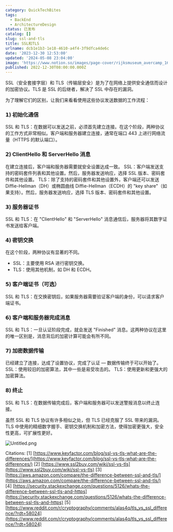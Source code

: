 ```yaml
---
category: QuickTechBites
tags:
  - BackEnd
  - ArchitectureDesign
status: 已发布
catalog: []
slug: ssl-and-tls
title: SSL和TLS
urlname: dcb1e1b3-1e18-4610-a4f4-3f9dfca4de6c
date: '2023-12-30 12:53:00'
updated: '2024-05-08 23:04:00'
image: 'https://www.notion.so/images/page-cover/rijksmuseum_avercamp_1620.jpg'
published: 2022-12-30T08:00:00.000Z
---
```


SSL（安全套接字层）和 TLS（传输层安全）是为了在网络上提供安全通信而设计的加密协议。TLS 是 SSL 的后继者，解决了 SSL 中存在的漏洞。


为了理解它们的区别，让我们来看看使用这些协议发送数据的工作流程：


### 𝟭) 初始化通信


SSL 和 TLS：在数据可以发送之前，必须首先建立连接。在这个阶段，两种协议的工作方式非常相似。客户端和服务器建立连接，通常在端口 443 上进行网络流量（HTTPS 的默认端口）。


### 𝟮) ClientHello 和 ServerHello 消息


在建立连接后，客户端和服务器需要就安全设置达成一致。
SSL：客户端发送支持的密码套件列表和其他设置。然后，服务器发送响应，选择 SSL 版本、密码套件和其他设置。
TLS：除了支持的密码套件和其他设置外，客户端还可以发送 Diffie-Hellman（DH）或椭圆曲线 Diffie-Hellman（ECDH）的 "key share"（如果支持）。然后，服务器发送响应，选择 TLS 版本、密码套件和其他设置。


### 𝟯) 服务器证书


SSL 和 TLS：在 "ClientHello" 和 "ServerHello" 消息通信后，服务器将其数字证书发送给客户端。


### 𝟰) 密钥交换


在这个阶段，两种协议有显著的不同。
- SSL：主要使用 RSA 进行密钥交换。
- TLS：使用其他机制，如 DH 和 ECDH。


### 𝟱) 客户端证书（可选）


SSL 和 TLS：在交换密钥后，如果服务器需要验证客户端的身份，可以请求客户端证书。


### 𝟲) 客户端和服务器完成消息


SSL 和 TLS：一旦认证阶段完成，就会发送 "Finished" 消息。这两种协议在这里的唯一区别是，消息背后的加密计算可能会有所不同。


### 𝟳) 加密数据传输


已经建立了连接，达成了设置协议，完成了认证 — 数据传输终于可以开始了。
SSL：使用较旧的加密算法，其中一些是易受攻击的。
TLS：使用更新和更强大的加密算法。


### 𝟴) 终止


SSL 和 TLS：在数据传输完成后，客户端和服务器可以发送警报消息以终止连接。


虽然 SSL 和 TLS 协议有许多相似之处，但 TLS 已经克服了 SSL 带来的漏洞。TLS 中使用的精细数字握手、密钥交换机制和加密方法，使得加密更强大，安全性更高，可扩展性更好。


![Untitled.png](https://prod-files-secure.s3.us-west-2.amazonaws.com/5d24fe63-e567-4804-86f9-9fdc62e13082/8ff987c5-7f31-4b50-83f5-c69ee7578c4a/Untitled.png?X-Amz-Algorithm=AWS4-HMAC-SHA256&X-Amz-Content-Sha256=UNSIGNED-PAYLOAD&X-Amz-Credential=ASIAZI2LB466WKVNDO2U%2F20250205%2Fus-west-2%2Fs3%2Faws4_request&X-Amz-Date=20250205T053815Z&X-Amz-Expires=3600&X-Amz-Security-Token=IQoJb3JpZ2luX2VjECUaCXVzLXdlc3QtMiJHMEUCIQDnYlUhISgg4xjYY61XIwv%2FxXR2i5XhmP%2FRcKnVFAkAYQIgFz99SRSb0vN7plP525FKwGqTDSSn8AbQ9QYaoUPPOkEq%2FwMIPhAAGgw2Mzc0MjMxODM4MDUiDLfcbEZZekg00E92DSrcA1ad7LVeg219CU%2BiLOiEbWWdTP57iXY%2FomJ218fiMLl%2FbmGrTV%2FxY18L%2BQgxytbjlsMGPe3lOZXzlOrc9nL9Vz9mCkGR6gXaDBkwkKk4vtCBybnDInF7jJDli3rVOAIklSpbV%2BmBoi%2BYC4Yz6U5ZbZUNKwW9z8aG6K7rMjBEQJPtKqjBrBPKbxesbHdiKvrMpGFszf6TkMAw1lOnoH06WIKYwefw37OZVnHDMxdthxUHl6EFk%2FoHQ%2FHYnDMGy9C%2BzjS0p0gNnn6T%2BH%2Fau1QZQnplm0fcK7YoX%2FnbdTT8LCm9nZ6s%2FYWACR06bIu9yOBg2Wsfh5rlYbM1LLewleJwwVM9pygG7e%2Fa7FOEaHlp6pX2zH2kb7PeXVn7vOJ%2BGJPwiGHLJ%2BB6LTHnakpWLvrgfnldUEYX9QQWLHLW1TYK%2BhOZYVxhmKxD6LLnxNBltOxq8DQuJDqxDoIG29V2U6qX0htAK9ZjnQnHoie97XSBFEwKIas01opXTE1Z0X6DlpTHX1AVoPwKoTitOuS46M1spO0%2FGjPC5%2BZ02WGm0bhAI0w%2FLivLgyxPPwRrOVLkskOsDOKqYdpy5r0nzuO6Y6EEXi%2FWIvYFAClq0ML0MoqRIXRwZv%2BgYUfiJxX0fGlEMPjdi70GOqUB87qHb0BxpFLIpSUQF59mFRDZP0bsBnR5WMHVCgfXoKC2zoY7tW%2FrXxm25MstiE5Yekwscu%2FUB%2BVhsQBxITWngCO4YRvMq5OEBmmks%2F9Q6JLBMqSNTuWtbaXVCe328LMEuwcUkjrPt45GZWLdCrJqGbvzDr2lPJaSDO5tngFRiRPomPkh%2Bl87dilZ4fQMRnQhmG7CiTrtaBkNaouQiReBh30FhuUH&X-Amz-Signature=a30cd8db08d717a5b642abb542eb34d1dad20027611eef9d23b3984927e2d245&X-Amz-SignedHeaders=host&x-id=GetObject)


Citations:
[1] [https://www.keyfactor.com/blog/ssl-vs-tls-what-are-the-differences/](https://www.keyfactor.com/blog/ssl-vs-tls-what-are-the-differences/)
[2] [https://www.ssl2buy.com/wiki/ssl-vs-tls](https://www.ssl2buy.com/wiki/ssl-vs-tls)
[3] [https://aws.amazon.com/compare/the-difference-between-ssl-and-tls/](https://aws.amazon.com/compare/the-difference-between-ssl-and-tls/)
[4] [https://security.stackexchange.com/questions/5126/whats-the-difference-between-ssl-tls-and-https](https://security.stackexchange.com/questions/5126/whats-the-difference-between-ssl-tls-and-https)
[5] [https://www.reddit.com/r/cryptography/comments/alas4q/tls_vs_ssl_difference/?rdt=58024](https://www.reddit.com/r/cryptography/comments/alas4q/tls_vs_ssl_difference/?rdt=58024)

